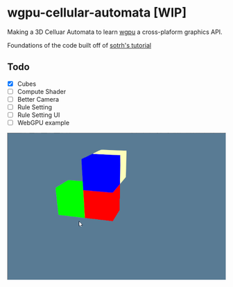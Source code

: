 # wgpu-cellular-automata [WIP]

Making a 3D Celluar Automata to learn [wgpu](https://github.com/gfx-rs/wgpu) a cross-plaform graphics API.

Foundations of the code built off of [sotrh's tutorial](https://sotrh.github.io/learn-wgpu/#what-is-wgpu)

## Todo
- [x] Cubes
- [ ] Compute Shader
- [ ] Better Camera
- [ ] Rule Setting
- [ ] Rule Setting UI
- [ ] WebGPU example

![Cubes](media/cubes.gif)
